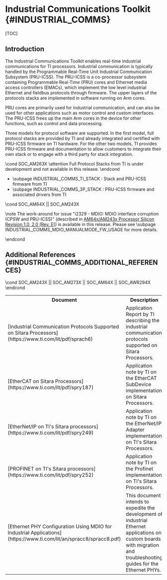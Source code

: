 # Industrial Communications Toolkit {#INDUSTRIAL_COMMS}

[TOC]

## Introduction

The Industrial Communications Toolkit enables real-time industrial communications for TI processors. Industrial communication is typically handled by the Programmable Real-Time Unit Industrial Communication Subsystem (PRU-ICSS). The PRU-ICSS is a co-processor subsystem containing Programmable Real-Time (PRU) cores and Ethernet media access controllers (EMACs), which implement the low level industrial Ethernet and fieldbus protocols through firmware. The upper layers of the protocols stacks are implemented in software running on Arm cores.

PRU cores are primarily used for industrial communication, and can also be used for other applications such as motor control and custom interfaces. The PRU-ICSS frees up the main Arm cores in the device for other functions, such as control and data processing.

Three models for protocol software are supported. In the first model, full protocol stacks are provided by TI and already integrated and certified with PRU-ICSS firmware on TI hardware. For the other two models, TI provides PRU-ICSS firmware and documentation to allow customers to integrate their own stack or to engage with a third party for stack integration.

\cond SOC_AM263X
\attention Full Protocol Stacks from TI is under development and not available in this release.
\endcond

- \subpage INDUSTRIAL_COMMS_TI_STACK : Stack and PRU-ICSS firmware from TI
- \subpage INDUSTRIAL_COMMS_3P_STACK : PRU-ICSS firmware and associated drivers from TI

\cond SOC_AM64X || SOC_AM243X

\note The work-around for issue "i2329 - MDIO: MDIO interface corruption (CPSW and PRU-ICSS)" (described in <a href="https://www.ti.com/lit/er/sprz457e/sprz457e.pdf">AM64x/AM243x Processor Silicon Revision 1.0, 2.0 (Rev. E)</a>) is available in this release. Please see \subpage INDUSTRIAL_COMMS_MDIO_MANUALMODE_FW_USAGE for more details.

\endcond


## Additional References {#INDUSTRIAL_COMMS_ADDITIONAL_REFERENCES}

<table>
<tr>
    <th>Document
    <th>Description
</tr>
<tr>
    <td>[Industrial Communication Protocols Supported on
Sitara Processors](https://www.ti.com/lit/pdf/sprach6)
    <td>Application Report by TI describing the industrial communication protocols supported on Sitara Processors.
</tr>
<tr>
    <td>[EtherCAT on Sitara Processors](https://www.ti.com/lit/pdf/spry187)
    <td>Application note by TI on the EtherCAT SubDevice implementation on Sitara Processors.
</tr>
\cond SOC_AM243X || SOC_AM273X || SOC_AM64X || SOC_AWR294X
<tr>
    <td>[EtherNet/IP on TI's Sitara processors](https://www.ti.com/lit/pdf/spry249)
    <td>Application note by TI on the EtherNet/IP Adapter implementation on TI's Sitara Processors.
</tr>
<tr>
    <td>[PROFINET on TI's Sitara processors](https://www.ti.com/lit/pdf/spry252)
    <td>Application note by TI on the Profinet implementation on TI's Sitara Processors.
</tr>
\endcond
<tr>
    <td>[Ethernet PHY Configuration Using MDIO for Industrial Applications](https://www.ti.com/lit/an/spracc8/spracc8.pdf)
    <td>This document intends to expedite the development of industrial Ethernet applications on custom boards with migration and troubleshooting guides for the Ethernet PHYs.
</tr>
</table>

